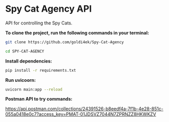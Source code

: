 # Spy Cat Agency API

API for controlling the Spy Cats.

**To clone the project, run the following commands in your terminal:**

```bash
git clone https://github.com/goldi4ek/Spy-Cat-Agency

cd SPY-CAT-AGENCY
```

**Install dependencies:**

```bash
pip install -r requirements.txt
```

**Run uvicoorn:**

```bash
uvicorn main:app --reload
```

**Postman API to try commands:**

https://api.postman.com/collections/24391526-b8eedf4a-7f1b-4e28-851c-055a0418e0c7?access_key=PMAT-01JDSVZ7044N7ZPRNZZ8HKWKZV

